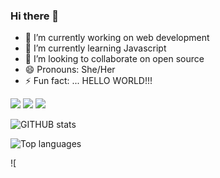 ### Hi there 👋


- 🔭 I’m currently working on web development
- 🌱 I’m currently learning Javascript
- 👯 I’m looking to collaborate on open source
- 😄 Pronouns: She/Her
- ⚡ Fun fact: ... HELLO WORLD!!!


<img src="https://img.shields.io/badge/-HTML-e34f26?logo=html5&logoColor=fff"> <img src="https://img.shields.io/badge/-css-e100f26?logo=css3&logoColor=fff"> <img src="https://img.shields.io/badge/-JavaScript-1572B6?logo=Js&logoColor=fff">

![GITHUB stats](https://github-readme-stats.vercel.app/api?username=Anushka-Singh1&count_private=true&show_icons=true&theme=radical)


![Top languages](https://github-readme-stats.vercel.app/api/top-langs/?username=Anushka-Singh1&show_icons=true&theme=radical)

![
 

